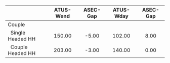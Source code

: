
|                      |    ATUS-Wend |     ASEC-Gap |    ATUS-Wday |     ASEC-Gap |
| -------------------- | :----------: | :----------: | :----------: | :----------: |
| Couple               |              |              |              |              |
| &nbsp;&nbsp;Single Headed HH |       150.00 |        -5.00 |       102.00 |         8.00 |
| &nbsp;&nbsp;Couple Headed HH |       203.00 |        -3.00 |       140.00 |         0.00 |

